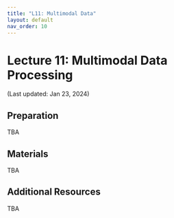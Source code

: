 ```yaml
---
title: "L11: Multimodal Data"
layout: default
nav_order: 10
---
```


# Lecture 11: Multimodal Data Processing

(Last updated: Jan 23, 2024)

## Preparation

TBA

## Materials

TBA

## Additional Resources

TBA
